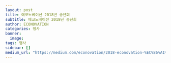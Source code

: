 ```yaml
---
layout: post
title: 에코노베이션 2018년 송년회
subtitle: 에코노베이션 2018년 송년회
author: ECONOVATION
categories: 행사
banner:
  image:
tags: 행사
sidebar: []
medium_url: "https://medium.com/econovation/2018-econovation-%EC%86%A1%EB%85%84%ED%9A%8C-f89aed263b44"
---
```

